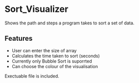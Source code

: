 # Sort_Visualizer

Shows the path and steps a program takes to sort a set of data.


## Features
- User can enter the size of array
- Calculates the time taken to sort (seconds)
- Currently only Bubble Sort is suporrted 
- Can choose the colour of the visualisation


Exectuable file is included.
